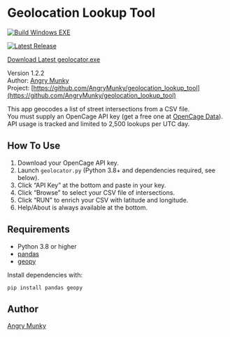 # Geolocation Lookup Tool
[![Build Windows EXE](https://github.com/AngryMunky/geolocation_lookup_tool/actions/workflows/build.yml/badge.svg)](https://github.com/AngryMunky/geolocation_lookup_tool/actions/workflows/build.yml)

[![Latest Release](https://img.shields.io/github/v/release/AngryMunky/geolocation_lookup_tool?label=release)](https://github.com/AngryMunky/geolocation_lookup_tool/releases/latest)

[Download Latest geolocator.exe](https://github.com/AngryMunky/geolocation_lookup_tool/releases/latest/download/geolocator.exe)



Version 1.2.2  
Author: [Angry Munky](https://github.com/AngryMunky)  
Project: [https://github.com/AngryMunky/geolocation_lookup_tool](https://github.com/AngryMunky/geolocation_lookup_tool)

This app geocodes a list of street intersections from a CSV file.  
You must supply an OpenCage API key (get a free one at [OpenCage Data](https://opencagedata.com/api)).  
API usage is tracked and limited to 2,500 lookups per UTC day.

## How To Use

1. Download your OpenCage API key.
2. Launch `geolocator.py` (Python 3.8+ and dependencies required, see below).
3. Click “API Key” at the bottom and paste in your key.
4. Click “Browse” to select your CSV file of intersections.
5. Click “RUN” to enrich your CSV with latitude and longitude.
6. Help/About is always available at the bottom.

## Requirements

- Python 3.8 or higher
- [pandas](https://pypi.org/project/pandas/)
- [geopy](https://pypi.org/project/geopy/)

Install dependencies with:
```
pip install pandas geopy
```

## Author

[Angry Munky](https://github.com/AngryMunky)

